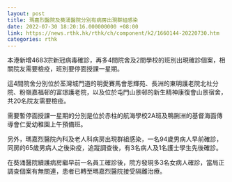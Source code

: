 ```yaml
---
layout: post
title: 瑪嘉烈醫院及葵涌醫院分別有病房出現群組感染
date: 2022-07-30 18:20:16.000000000 +08:00
link: https://news.rthk.hk/rthk/ch/component/k2/1660144-20220730.htm
categories: rthk
---
```


本港新增4683宗新冠病毒確診，再多4間院舍及2間學校的班別出現確診個案，相關院友需要檢疫，班別要停面授課一星期。

這4間院舍分別位於荃灣城門道的明愛賽馬會恩輝苑、長洲的東明護老院北社分院、粉嶺嘉福邨的富璟護老院，以及位於屯門山景邨的新生精神康復會山景宿舍，共20名院友需要檢疫。

需要暫停面授課一星期的分別是位於赤柱的航海學校2A班及鴨脷洲的基督海面傳導會仁愛幼稚園上午預備班。

另外，瑪嘉烈醫院內科及老人科病房出現群組感染，一名94歲男病人早前確診，同房的65歲男病人之後染疫，追蹤調查後，有3名病人及1名護士學生先後確診。

在葵涌醫院續護病房繼早前一名員工確診後，院方發現多3名女病人確診，當局正調查個案有無關連，患者已轉至瑪嘉烈醫院接受隔離治療。
